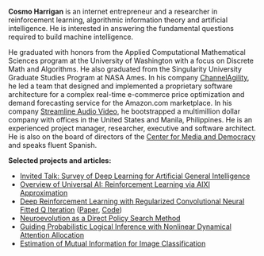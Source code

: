 **Cosmo Harrigan** is an internet entrepreneur and a researcher in reinforcement learning, algorithmic information theory and artificial intelligence. He is interested in answering the fundamental questions required to build machine intelligence.

He graduated with honors from the Applied Computational Mathematical Sciences program at the University of Washington with a focus on Discrete Math and Algorithms. He also graduated from the Singularity University Graduate Studies Program at NASA Ames. In his company <a href="https://channelagility.com/">ChannelAgility</a>, he led a team that designed and implemented a proprietary software architecture for a complex real-time e-commerce price optimization and demand forecasting service for the Amazon.com marketplace. In his company <a href="https://www.streamlineav.com/">Streamline Audio Video</a>, he bootstrapped a multimillion dollar company with offices in the United States and Manila, Philippines. He is an experienced project manager, researcher, executive and software architect. He is also on the board of directors of the [Center for Media and Democracy](http://prwatch.org/) and speaks fluent Spanish. 

**Selected projects and articles:**  

* [Invited Talk: Survey of Deep Learning for Artificial General Intelligence](deep-learning-for-agi.pdf)
* [Overview of Universal AI: Reinforcement Learning via AIXI Approximation](universal-ai.pdf)  
* [Deep Reinforcement Learning with Regularized Convolutional Neural Fitted Q Iteration](papers/rc-nfq.pdf) ([Paper](papers/rc-nfq.pdf), [Code](https://github.com/cosmoharrigan/rc-nfq))  
* [Neuroevolution as a Direct Policy Search Method](https://github.com/cosmoharrigan/neuroevolution)   
* [Guiding Probabilistic Logical Inference with Nonlinear Dynamical Attention Allocation](https://link.springer.com/chapter/10.1007/978-3-319-09274-4_24)
* [Estimation of Mutual Information for Image Classification](papers/mutual-information-mnist.pdf)
<div class="github-card" data-github="cosmoharrigan/neuroevolution" data-width="400" data-height="" data-theme="default"></div>
<script src="//cdn.jsdelivr.net/github-cards/latest/widget.js"></script>
